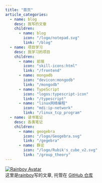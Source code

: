 ```yaml
---
title: "首页"
article_categories:
  - name: blog
    desc: 我写的文章
    children:
      - name: blog
        icon: "/logo/notepad.svg"
        link: "/blog"
  - name: 项目学习
    desc: 我学习的项目
    children:
      - name: 前端
        icon: "skill-icons:html"
        link: "/frontend"
      - name: mongodb
        icon: "devicon:mongodb"
        link: "/mongodb"
      - name: TypeScript
        icon: "logos:typescript-icon"
        link: "/typescript"
      - name: "linux网络编程"
        icon: "mdi:ip-network"
        link: "/linux_tcp_program"
  - name: 读书笔记
    desc: 各类笔记
    children:
      - name: geogebra
        icon: "/logo/Geogebra.svg"
        link: "/gegebra"
      - name: 群论
        icon: "/logo/Rubik's_cube_v2.svg"
        link: "/group_theory"
---
```


<div class="author-profile">
  <a href="https://github.com/rainboylvx" target="_blank">
    <img src="https://avatars.githubusercontent.com/u/8732377?v=4" alt="Rainboy Avatar" class="author-avatar">
  </a>
  <div class="author-info">
    这里是<a href="https://github.com/rainboylvx">rainboy</a>写的文章, 托管在 <a href="https://github.com/Rainboylvx/hugo-blog">GitHub 仓库</a>
  </div>
</div>

